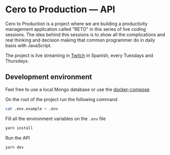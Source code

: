 # Cero to Production — API

Cero to Production is a project where we are building a productivity management application called "RETO" in this series of live coding sessions. The idea behind this sessions is to show all the complications and real thinking and decision making that common programmer do in daily basis with JavaScript.

The project is live streaming in [Twitch](https://glrz.me/stream) in Spanish, every Tuesdays and Thursdays.

## Development environment

Feel free to use a local Mongo database or use the [docker-compose](https://docs.docker.com/compose)

On the root of the project run the following command

```bash
cat .env.example > .env
```

Fill all the environment variables on the `.env` file

```bash
yarn install
```

Run the API

```bash
yarn dev
```
